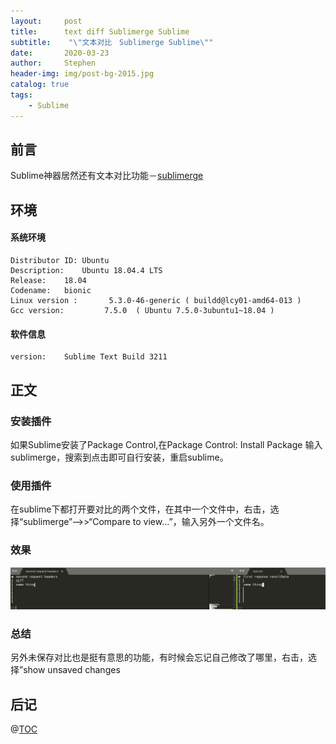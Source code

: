 ```yaml
---
layout:     post
title:      text diff Sublimerge Sublime
subtitle:    "\"文本对比　Sublimerge Sublime\""
date:       2020-03-23
author:     Stephen
header-img: img/post-bg-2015.jpg
catalog: true
tags:
    - Sublime
---
```

## 前言
Sublime神器居然还有文本对比功能－[sublimerge](http://www.sublimerge.com/)


## 环境
#### 系统环境
```text
Distributor ID:	Ubuntu
Description:	Ubuntu 18.04.4 LTS
Release:	18.04
Codename:	bionic
Linux version :       5.3.0-46-generic ( buildd@lcy01-amd64-013 ) 
Gcc version:         7.5.0  ( Ubuntu 7.5.0-3ubuntu1~18.04 )
```

#### 软件信息
```text
version: 	Sublime Text Build 3211
```



## 正文
### 安装插件
如果Sublime安装了Package Control,在Package Control: Install Package 输入 sublimerge，搜索到点击即可自行安装，重启sublime。
### 使用插件
在sublime下都打开要对比的两个文件，在其中一个文件中，右击，选择“sublimerge”–>>“Compare to view...”，输入另外一个文件名。
### 效果
![Image text](/img/diff_xiaoguo.png)
### 总结
另外未保存对比也是挺有意思的功能，有时候会忘记自己修改了哪里，右击，选择”show unsaved changes
## 后记

@[TOC](这里写自定义目录标题)


